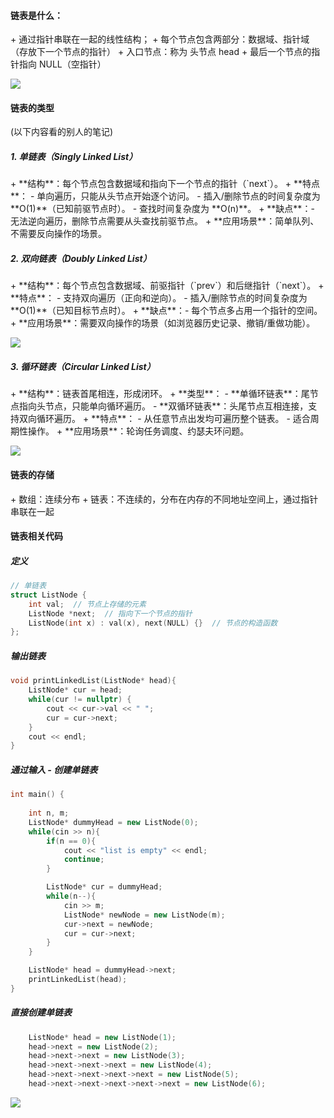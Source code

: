 <h4 id="spOa6">链表是什么：</h4>
+ 通过指针串联在一起的线性结构；
+ 每个节点包含两部分：数据域、指针域（存放下一个节点的指针）
+ 入口节点：称为 头节点 head
+ 最后一个节点的指针指向 NULL（空指针）

![](http://cdn.notes.kamacoder.com/6051919a-08a2-4189-9f60-9c96edce14cb.png)

<h4 id="zjhZ6">链表的类型</h4>
(以下内容看的别人的笔记)

<h5 id="jLNI3">1. 单链表（Singly Linked List）</h5>
+ **结构**：每个节点包含数据域和指向下一个节点的指针（`next`）。
+ **特点**：
    - 单向遍历，只能从头节点开始逐个访问。
    - 插入/删除节点的时间复杂度为 **O(1)**（已知前驱节点时）。
    - 查找时间复杂度为 **O(n)**。
+ **缺点**：- 无法逆向遍历，删除节点需要从头查找前驱节点。
+ **应用场景**：简单队列、不需要反向操作的场景。

<h5 id="zKvQW">2. 双向链表（Doubly Linked List）</h5>
+ **结构**：每个节点包含数据域、前驱指针（`prev`）和后继指针（`next`）。
+ **特点**：
    - 支持双向遍历（正向和逆向）。
    - 插入/删除节点的时间复杂度为 **O(1)**（已知目标节点时）。
+ **缺点**：- 每个节点多占用一个指针的空间。
+ **应用场景**：需要双向操作的场景（如浏览器历史记录、撤销/重做功能）。  

![](http://cdn.notes.kamacoder.com/e551538e-6ca2-4bf2-bcaa-4e5e69d48096.png)

<h5 id="ZaDdn">3. 循环链表（Circular Linked List）</h5>
+ **结构**：链表首尾相连，形成闭环。
+ **类型**：
    - **单循环链表**：尾节点指向头节点，只能单向循环遍历。
    - **双循环链表**：头尾节点互相连接，支持双向循环遍历。
+ **特点**：
    - 从任意节点出发均可遍历整个链表。
    - 适合周期性操作。
+ **应用场景**：轮询任务调度、约瑟夫环问题。  

![](http://cdn.notes.kamacoder.com/b8ca89b3-e362-4d49-9877-4e27fc24cf60.png)

<h4 id="R56En">链表的存储</h4>
+ 数组：连续分布
+ 链表：不连续的，分布在内存的不同地址空间上，通过指针串联在一起

<h4 id="CYMUl">链表相关代码</h4>
<h5 id="Ql73u">定义</h5>

```cpp
// 单链表
struct ListNode {
    int val;  // 节点上存储的元素
    ListNode *next;  // 指向下一个节点的指针
    ListNode(int x) : val(x), next(NULL) {}  // 节点的构造函数
};
```

<h5 id="IlsNN">输出链表</h5>

```cpp
void printLinkedList(ListNode* head){
    ListNode* cur = head;
    while(cur != nullptr) {
        cout << cur->val << " ";
        cur = cur->next;
    }
    cout << endl;
}
```

<h5 id="jQe3p">通过输入 - 创建单链表</h5>

```cpp
int main() {
    
    int n, m;
    ListNode* dummyHead = new ListNode(0);
    while(cin >> n){
        if(n == 0){
            cout << "list is empty" << endl;
            continue;
        }

        ListNode* cur = dummyHead;
        while(n--){
            cin >> m;
            ListNode* newNode = new ListNode(m);
            cur->next = newNode;
            cur = cur->next;
        }
    }

    ListNode* head = dummyHead->next;
    printLinkedList(head);
}
```

<h5 id="Qq4dP">直接创建单链表</h5>

```cpp
    ListNode* head = new ListNode(1);
    head->next = new ListNode(2);
    head->next->next = new ListNode(3);
    head->next->next->next = new ListNode(4);
    head->next->next->next->next = new ListNode(5);
    head->next->next->next->next->next = new ListNode(6);
```







![](http://cdn.notes.kamacoder.com/8fec0e2f-95ab-4b3a-82cf-bc7adb304963.png)


